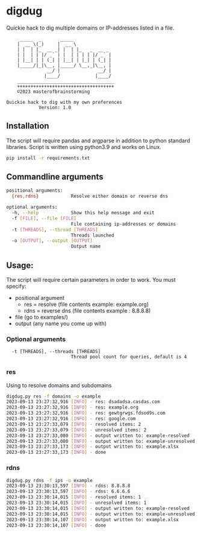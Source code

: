 # digdug
Quickie hack to dig multiple domains or IP-addresses listed in a file.


         _____  _       _____              
        |  __ \(_)     |  __ \             
        | |  | |_  __ _| |  | |_   _  __ _ 
        | |  | | |/ _` | |  | | | | |/ _` |
        | |__| | | (_| | |__| | |_| | (_| |
        |_____/|_|\__, |_____/ \__,_|\__, |
                   __/ |              __/ |
                  |____/             |____/ 
        ____________________________________                      
        ++++++++++++++++++++++++++++++++++++    
        ©2023 masterofbrainstorming
                    
    Quickie hack to dig with my own preferences
                Version: 1.0

## Installation

The script will require pandas and argparse in addition to python standard libraries. Script is written using python3.9 and works on Linux.

```bash
pip install -r requirements.txt
```

## Commandline arguments

```bash
positional arguments:
  {res,rdns}            Resolve either domain or reverse dns

optional arguments:
  -h, --help            Show this help message and exit
  -f [FILE], --file [FILE]
                        File containing ip-addresses or domains
  -t [THREADS], --thread [THREADS]
                        Threads launched
  -o [OUTPUT], --output [OUTPUT]
                        Output name
```

## Usage:

The script will require certain parameters in order to work. 
You must specify: 
- positional argument
  -   res = resolve (file contents example: example.org)
  -   rdns = reverse dns (file contents example : 8.8.8.8)
- file (go to examples/)
- output (any name you come up with)

### Optional arguments
```
  -t [THREADS], --threads [THREADS]
                        Thread pool count for queries, default is 4
```

### res

Using to resolve domains and subdomains
```bash
digdug.py res -f domains -o example
2023-09-13 23:27:32,916 [INFO] - res: dsadadsa.casdas.com
2023-09-13 23:27:32,916 [INFO] - res: example.org
2023-09-13 23:27:32,916 [INFO] - res: gewtgrwgs.fdsod9s.com
2023-09-13 23:27:32,916 [INFO] - res: google.com
2023-09-13 23:27:33,079 [INFO] - resolved items: 2
2023-09-13 23:27:33,079 [INFO] - unresolved items: 2
2023-09-13 23:27:33,080 [INFO] - output written to: example-resolved
2023-09-13 23:27:33,080 [INFO] - output written to: example-unresolved
2023-09-13 23:27:33,173 [INFO] - output written to: example.xlsx
2023-09-13 23:27:33,173 [INFO] - done
```

### rdns
```bash
digdug.py rdns -f ips -o example
2023-09-13 23:30:13,597 [INFO] - rdns: 8.8.8.8
2023-09-13 23:30:13,597 [INFO] - rdns: 6.6.6.6
2023-09-13 23:30:14,015 [INFO] - resolved items: 1
2023-09-13 23:30:14,015 [INFO] - unresolved items: 1
2023-09-13 23:30:14,015 [INFO] - output written to: example-resolved
2023-09-13 23:30:14,015 [INFO] - output written to: example-unresolved
2023-09-13 23:30:14,107 [INFO] - output written to: example.xlsx
2023-09-13 23:30:14,107 [INFO] - done
```

